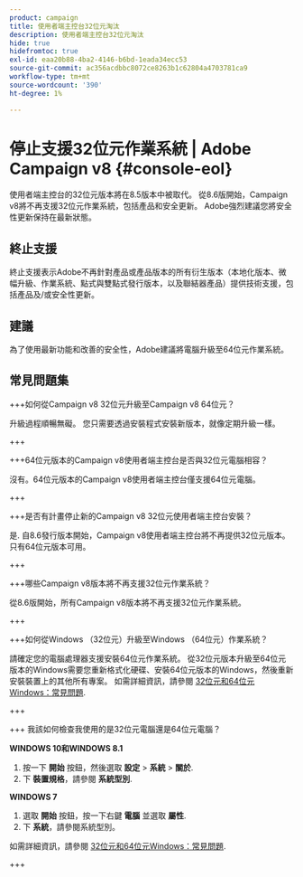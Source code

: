 ```yaml
---
product: campaign
title: 使用者端主控台32位元淘汰
description: 使用者端主控台32位元淘汰
hide: true
hidefromtoc: true
exl-id: eaa20b88-4ba2-4146-b6bd-1eada34ecc53
source-git-commit: ac356acdbbc8072ce8263b1c62804a4703781ca9
workflow-type: tm+mt
source-wordcount: '390'
ht-degree: 1%

---
```


# 停止支援32位元作業系統 | Adobe Campaign v8 {#console-eol}

使用者端主控台的32位元版本將在8.5版本中被取代。 從8.6版開始，Campaign v8將不再支援32位元作業系統，包括產品和安全更新。 Adobe強烈建議您將安全性更新保持在最新狀態。

## 終止支援

終止支援表示Adobe不再針對產品或產品版本的所有衍生版本（本地化版本、微幅升級、作業系統、點式與雙點式發行版本，以及聯結器產品）提供技術支援，包括產品及/或安全性更新。

## 建議

為了使用最新功能和改善的安全性，Adobe建議將電腦升級至64位元作業系統。

## 常見問題集

+++如何從Campaign v8 32位元升級至Campaign v8 64位元？

升級過程順暢無礙。 您只需要透過安裝程式安裝新版本，就像定期升級一樣。

+++

+++64位元版本的Campaign v8使用者端主控台是否與32位元電腦相容？

沒有。64位元版本的Campaign v8使用者端主控台僅支援64位元電腦。

+++

+++是否有計畫停止新的Campaign v8 32位元使用者端主控台安裝？

是. 自8.6發行版本開始，Campaign v8使用者端主控台將不再提供32位元版本。 只有64位元版本可用。

+++

+++哪些Campaign v8版本將不再支援32位元作業系統？

從8.6版開始，所有Campaign v8版本將不再支援32位元作業系統。

+++

+++如何從Windows （32位元）升級至Windows （64位元）作業系統？

請確定您的電腦處理器支援安裝64位元作業系統。 從32位元版本升級至64位元版本的Windows需要您重新格式化硬碟、安裝64位元版本的Windows，然後重新安裝裝置上的其他所有專案。 如需詳細資訊，請參閱 [32位元和64位元Windows：常見問題](https://support.microsoft.com/en-us/windows/32-bit-and-64-bit-windows-frequently-asked-questions-c6ca9541-8dce-4d48-0415-94a3faa2e13d).

+++

+++ 我該如何檢查我使用的是32位元電腦還是64位元電腦？

**WINDOWS 10和WINDOWS 8.1**

1. 按一下 **開始** 按鈕，然後選取 **設定** > **系統** > **關於**.
1. 下 **裝置規格**，請參閱 **系統型別**.

**WINDOWS 7**
1. 選取 **開始** 按鈕，按一下右鍵 **電腦** 並選取 **屬性**.
1. 下 **系統**，請參閱系統型別。

如需詳細資訊，請參閱 [32位元和64位元Windows：常見問題](https://support.microsoft.com/en-us/windows/32-bit-and-64-bit-windows-frequently-asked-questions-c6ca9541-8dce-4d48-0415-94a3faa2e13d).

+++
